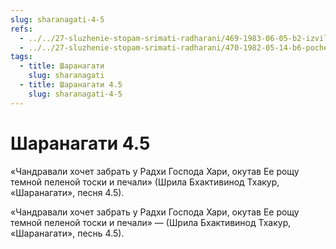 ```yaml
---
slug: sharanagati-4-5
refs:
  - ../../27-sluzhenie-stopam-srimati-radharani/469-1983-06-05-b2-izvilistye-puti-lyubvi.md
  - ../../27-sluzhenie-stopam-srimati-radharani/470-1982-05-14-b6-pochemu-krishna-pokinul-radharani-sarasvati-thakur-i-bhaktivinod-thakur.md
tags:
  - title: Шаранагати
    slug: sharanagati
  - title: Шаранагати 4.5
    slug: sharanagati-4-5
---
```


# Шаранагати 4.5

«Чандравали хочет забрать у Радхи Господа Хари, окутав Ее рощу темной пеленой тоски и печали» (Шрила Бхактивинод Тхакур, «Шаранагати», песня 4.5).

«Чандравали хочет забрать у Радхи Господа Хари, окутав Ее рощу темной пеленой тоски и печали» — (Шрила Бхактивинод Тхакур, «Шаранагати», песнь 4.5).


